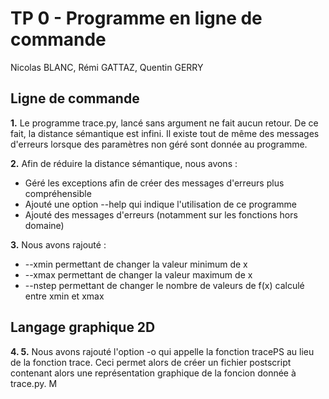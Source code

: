 # TP 0 - Programme en ligne de commande

Nicolas BLANC, Rémi GATTAZ, Quentin GERRY

## Ligne de commande

**1.**
Le programme trace.py, lancé sans argument ne fait aucun retour. De ce fait, la distance sémantique est infini. Il existe tout de même des messages d'erreurs lorsque des paramètres non géré sont donnée au programme.

**2.**
Afin de réduire la distance sémantique, nous avons :
- Géré les exceptions afin de créer des messages d'erreurs plus compréhensible
- Ajouté une option --help qui indique l'utilisation de ce programme
- Ajouté des messages d'erreurs (notamment sur les fonctions hors domaine)

**3.**
Nous avons rajouté :
- --xmin permettant de changer la valeur minimum de x
- --xmax permettant de changer la valeur maximum de x
- --nstep permettant de changer le nombre de valeurs de f(x) calculé entre xmin et xmax


## Langage graphique 2D

**4. 5.**
Nous avons rajouté l'option -o qui appelle la fonction tracePS au lieu de la fonction trace. Ceci permet alors de créer un fichier postscript contenant alors une représentation graphique de la foncion donnée à trace.py.
M

